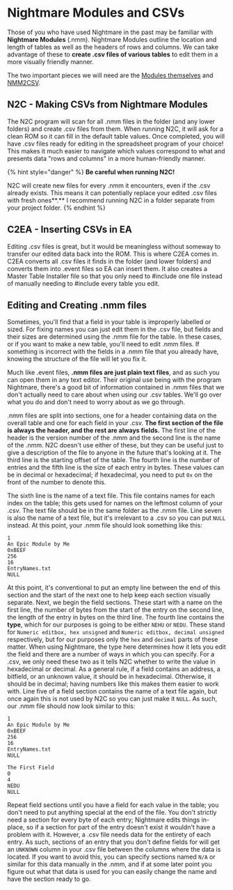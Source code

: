 # Nightmare Modules and CSVs

Those of you who have used Nightmare in the past may be familiar with **Nightmare Modules** \(.nmm\). Nightmare Modules outline the location and length of tables as well as the headers of rows and columns. We can take advantage of these to **create .csv files of various tables** to edit them in a more visually friendly manner.

The two important pieces we will need are the [Modules themselves](http://www.feshrine.net/hacking/nightmare.php) and [NMM2CSV](https://feuniverse.us/t/nmm2csv-edit-tables-with-excel-instead-of-nightmare-updated-to-v1-0/1748).

## N2C - Making CSVs from Nightmare Modules

The N2C program will scan for all .nmm files in the folder \(and any lower folders\) and create .csv files from them. When running N2C, it will ask for a clean ROM so it can fill in the default table values. Once completed, you will have .csv files ready for editing in the spreadsheet program of your choice! This makes it much easier to navigate which values correspond to what and presents data "rows and columns" in a more human-friendly manner.

{% hint style="danger" %}
**Be careful when running N2C!**

N2C will create new files for every .nmm it encounters, even if the .csv already exists. This means it can potentially replace your edited .csv files with fresh ones**.** I recommend running N2C in a folder separate from your project folder.
{% endhint %}

## C2EA - Inserting CSVs in EA

Editing .csv files is great, but it would be meaningless without someway to transfer our edited data back into the ROM. This is where C2EA comes in. C2EA converts all .csv files it finds in the folder \(and lower folders\) and converts them into .event files so EA can insert them. It also creates a Master Table Installer file so that you only need to \#include one file instead of manually needing to \#include every table you edit.

## Editing and Creating .nmm files

Sometimes, you'll find that a field in your table is improperly labelled or sized. For fixing names you can just edit them in the .csv file, but fields and their sizes are determined using the .nmm file for the table. In these cases, or if you want to make a new table, you'll need to edit .nmm files. If something is incorrect with the fields in a .nmm file that you already have, knowing the structure of the file will let you fix it.

Much like .event files, **.nmm files are just plain text files**, and as such you can open them in any text editor. Their original use being with the program Nightmare, there's a good bit of information contained in .nmm files that we don't actually need to care about when using our .csv tables. We'll go over what you do and don't need to worry about as we go through.

.nmm files are split into sections, one for a header containing data on the overall table and one for each field in your .csv. **The first section of the file is always the header, and the rest are always fields.** The first line of the header is the version number of the .nmm and the second line is the name of the .nmm. N2C doesn't use either of these, but they can be useful just to give a description of the file to anyone in the future that's looking at it. The third line is the starting offset of the table. The fourth line is the number of entries and the fifth line is the size of each entry in bytes. These values can be in decimal or hexadecimal; if hexadecimal, you need to put `0x` on the front of the number to denote this.

The sixth line is the name of a text file. This file contains names for each index on the table; this gets used for names on the leftmost column of your .csv. The text file should be in the same folder as the .nmm file. Line seven is also the name of a text file, but it's irrelevant to a .csv so you can put `NULL` instead. At this point, your .nmm file should look something like this:

```text
1
An Epic Module by Me
0xBEEF
256
16
EntryNames.txt
NULL
```

At this point, it's conventional to put an empty line between the end of this section and the start of the next one to help keep each section visually separate. Next, we begin the field sections. These start with a name on the first line, the number of bytes from the start of the entry on the second line, the length of the entry in bytes on the third line. The fourth line contains the **type**, which for our purposes is going to be either `NEHU` or `NEDU`. These stand for `Numeric editbox, hex unsigned` and `Numeric editbox, decimal unsigned` respectively, but for our purposes only the `hex` and `decimal` parts of these matter. When using Nightmare, the type here determines how it lets you edit the field and there are a number of ways in which you can specify. For a .csv, we only need these two as it tells N2C whether to write the value in hexadecimal or decimal. As a general rule, if a field contains an address, a bitfield, or an unknown value, it should be in hexadecimal. Otherwise, it should be in decimal; having numbers like this makes them easier to work with. Line five of a field section contains the name of a text file again, but once again this is not used by N2C so you can just make it `NULL`. As such, our .nmm file should now look similar to this:

```text
1
An Epic Module by Me
0xBEEF
256
16
EntryNames.txt
NULL

The First Field
0
4
NEDU
NULL
```

Repeat field sections until you have a field for each value in the table; you don't need to put anything special at the end of the file. You don't strictly need a section for every byte of each entry; Nightmare edits things in-place, so if a section for part of the entry doesn't exist it wouldn't have a problem with it. However, a .csv file needs data for the entirety of each entry. As such, sections of an entry that you don't define fields for will get an `UNKNOWN` column in your .csv file between the columns where the data is located. If you want to avoid this, you can specify sections named `N/A` or similar for this data manually in the .nmm, and if at some later point you figure out what that data is used for you can easily change the name and have the section ready to go.

